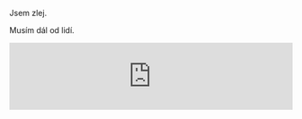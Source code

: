 
Jsem zlej.

Musím dál od lidí.

<iframe style="border: 0; width: 100%; height: 120px;" src="https://bandcamp.com/EmbeddedPlayer/album=950021525/size=large/bgcol=ffffff/linkcol=0687f5/tracklist=false/artwork=small/track=3310826948/transparent=true/" seamless><a href="http://dubstorerecords.bandcamp.com/album/count-ossie-the-mystic-revelation-of-rastafari-grounation">Count Ossie &amp; The Mystic Revelation Of Rastafari - Grounation by Dub Store Records</a></iframe>
